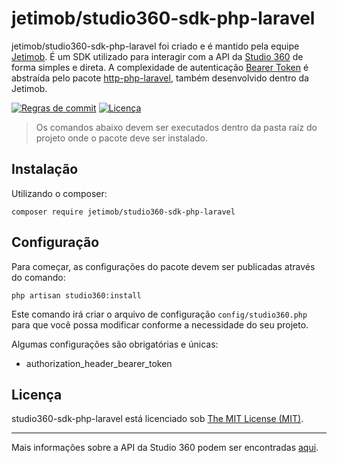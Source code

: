 jetimob/studio360-sdk-php-laravel
===================================

jetimob/studio360-sdk-php-laravel foi criado e é mantido pela equipe [Jetimob](https://github.com/jetimob). É um SDK utilizado para
interagir com a API da [Studio 360](https://studio360.app/) de forma simples e direta. A complexidade de autenticação
[Bearer Token](https://jwt.io/introduction) é abstraída pelo pacote [http-php-laravel](https://github.com/jetimob/http-php-laravel/),
também desenvolvido dentro da Jetimob.

<a href="https://www.conventionalcommits.org/en/v1.0.0-beta.4"><img src="https://img.shields.io/badge/conventional%20commits-1.0.0beta.4-brightgreen.svg?style=flat-square&logo=git" alt="Regras de commit"></a>
<a href="LICENSE"><img src="https://img.shields.io/badge/license-MIT-brightgreen?style=flat-square" alt="Licença"></a>

[comment]: <> (<a href="https://packagist.org/packages/jetimob/studio360-sdk-php-laravel"><img src="https://img.shields.io/packagist/dt/jetimob/studio360-sdk-php-laravel?logo=packagist&logoColor=white&style=flat-square" alt="Downloads no Packagist"></a>)
[comment]: <> (<a href="https://github.com/jetimob/studio360-sdk-php-laravel/releases"><img src="https://img.shields.io/github/release/jetimob/studio360-sdk-php-laravel?style=flat-square&color=brightgreen" alt="Última versão do pacote"></a>)

> Os comandos abaixo devem ser executados dentro da pasta raíz do projeto onde o pacote deve ser instalado.

## Instalação

Utilizando o composer:

```shell
composer require jetimob/studio360-sdk-php-laravel
```

## Configuração

Para começar, as configurações do pacote devem ser publicadas através do comando:

````shell
php artisan studio360:install
````

Este comando irá criar o arquivo de configuração `config/studio360.php` para que você possa modificar conforme a necessidade
do seu projeto.

Algumas configurações são obrigatórias e únicas:

- authorization_header_bearer_token

## Licença

studio360-sdk-php-laravel está licenciado sob [The MIT License (MIT)](LICENSE).

--- 
Mais informações sobre a API da Studio 360 podem ser encontradas [aqui](https://studio360.app/documentacao/api/jetimob/).
